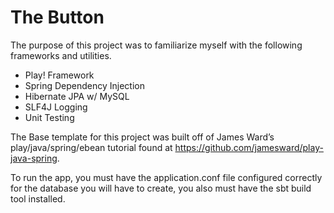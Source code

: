# The Button

The purpose of this project was to familiarize myself with the following frameworks and utilities.

- Play! Framework
- Spring Dependency Injection
- Hibernate JPA w/ MySQL
- SLF4J Logging
- Unit Testing

The Base template for this project was built off of James Ward’s play/java/spring/ebean tutorial found at https://github.com/jamesward/play-java-spring.

To run the app, you must have the application.conf file configured correctly for the database you will have to create, you also must have the sbt build tool installed.
